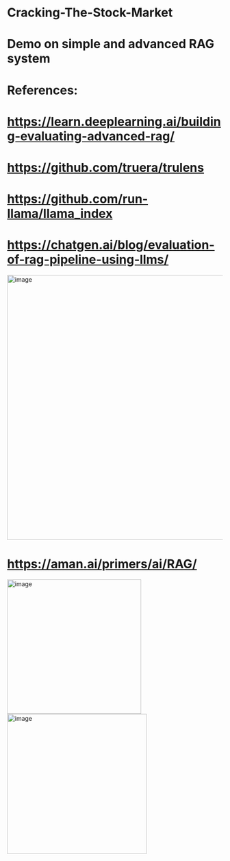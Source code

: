 # Cracking-The-Stock-Market
# Demo on simple and advanced RAG system
# References:
# https://learn.deeplearning.ai/building-evaluating-advanced-rag/
# https://github.com/truera/trulens
# https://github.com/run-llama/llama_index
# https://chatgen.ai/blog/evaluation-of-rag-pipeline-using-llms/
<img width="617" alt="image" src="https://github.com/nemo2134/Cracking-The-Stock-Market-Using-RAG/assets/31640453/bb58ef42-1d41-47bb-b54c-698d72673620">

# https://aman.ai/primers/ai/RAG/

<img width="313" alt="image" src="https://github.com/nemo2134/Cracking-The-Stock-Market-Using-RAG/assets/31640453/46845e07-dbe8-4eff-b3ae-a534a6633632">
<img width="326" alt="image" src="https://github.com/nemo2134/Cracking-The-Stock-Market-Using-RAG/assets/31640453/7a1dc5ec-60ca-4f1c-a8ec-0d0222d9f695">


 
